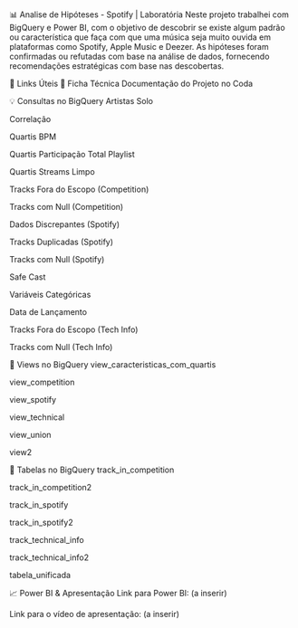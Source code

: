 📊 Analise de Hipóteses - Spotify | Laboratória
Neste projeto trabalhei com BigQuery e Power BI, com o objetivo de descobrir se existe algum padrão ou característica que faça com que uma música seja muito ouvida em plataformas como Spotify, Apple Music e Deezer.
As hipóteses foram confirmadas ou refutadas com base na análise de dados, fornecendo recomendações estratégicas com base nas descobertas.

🔗 Links Úteis
🎫 Ficha Técnica
Documentação do Projeto no Coda

💡 Consultas no BigQuery
Artistas Solo

Correlação

Quartis BPM

Quartis Participação Total Playlist

Quartis Streams Limpo

Tracks Fora do Escopo (Competition)

Tracks com Null (Competition)

Dados Discrepantes (Spotify)

Tracks Duplicadas (Spotify)

Tracks com Null (Spotify)

Safe Cast

Variáveis Categóricas

Data de Lançamento

Tracks Fora do Escopo (Tech Info)

Tracks com Null (Tech Info)

🧩 Views no BigQuery
view_caracteristicas_com_quartis

view_competition

view_spotify

view_technical

view_union

view2

📂 Tabelas no BigQuery
track_in_competition

track_in_competition2

track_in_spotify

track_in_spotify2

track_technical_info

track_technical_info2

tabela_unificada

📈 Power BI & Apresentação
Link para Power BI: (a inserir)

Link para o vídeo de apresentação: (a inserir)
